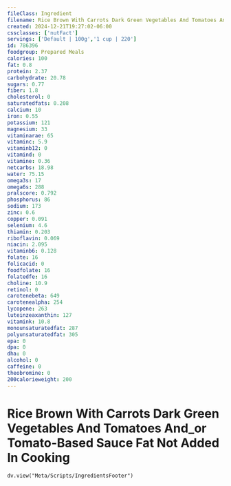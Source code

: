 ```yaml
---
fileClass: Ingredient
filename: Rice Brown With Carrots Dark Green Vegetables And Tomatoes And_or Tomato-Based Sauce Fat Not Added In Cooking
created: 2024-12-21T19:27:02-06:00
cssclasses: ['nutFact']
servings: ['Default | 100g','1 cup | 220']
id: 786396
foodgroup: Prepared Meals
calories: 100
fat: 0.8
protein: 2.37
carbohydrate: 20.78
sugars: 0.77
fiber: 1.8
cholesterol: 0
saturatedfats: 0.208
calcium: 10
iron: 0.55
potassium: 121
magnesium: 33
vitaminarae: 65
vitaminc: 5.9
vitaminb12: 0
vitamind: 0
vitamine: 0.36
netcarbs: 18.98
water: 75.15
omega3s: 17
omega6s: 288
pralscore: 0.792
phosphorus: 86
sodium: 173
zinc: 0.6
copper: 0.091
selenium: 4.6
thiamin: 0.203
riboflavin: 0.069
niacin: 2.095
vitaminb6: 0.128
folate: 16
folicacid: 0
foodfolate: 16
folatedfe: 16
choline: 10.9
retinol: 0
carotenebeta: 649
carotenealpha: 254
lycopene: 263
luteinzeaxanthin: 127
vitamink: 10.8
monounsaturatedfat: 287
polyunsaturatedfat: 305
epa: 0
dpa: 0
dha: 0
alcohol: 0
caffeine: 0
theobromine: 0
200calorieweight: 200
---
```


# Rice Brown With Carrots Dark Green Vegetables And Tomatoes And_or Tomato-Based Sauce Fat Not Added In Cooking

```dataviewjs
dv.view("Meta/Scripts/IngredientsFooter")
```